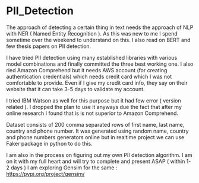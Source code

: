 # PII_Detection

The approach of detecting a certain thing in text needs the approach of NLP with NER ( Named Entity Recognition ).
As this was new to me I spend sometime over the weekend to understand on this. I also read on BERT and few thesis papers on PII detection.

I have tried PII detection using many established libraries with various model combinations and finally committed the three best working one.
I also ried Amazon Comprehend but it needs AWS account (for creating authentication credentials) which needs credit card which I was not comfortable to provide. Even if I give my credit card info, they say on their website that it can take 3-5 days to validate my account.

I tried IBM Watson as well for this purpose but it had few error ( version related ). I dropped the plan to use it anyways due the fact that after my online research I found that is is not superior to Amazon Comprehend. 

Dataset consists of 200 comma separated rows of first name, last name, country and phone number. It was generated using random name, country and phone numbers generators online but in realtime project we can use Faker package in python to do this. 

I am also in the process on figuring out my own PII detection algorithm. I am on it with my full heart and will try to complete and present ASAP ( within 1-2 days )
I am exploring Gensim for the same : https://pypi.org/project/gensim/
